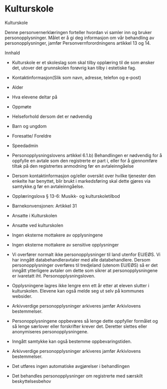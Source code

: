 # Kulturskole

Kulturskole

  

Denne personvernerklæringen forteller hvordan vi samler inn og bruker personopplysninger. Målet er å gi deg informasjon om vår behandling av personopplysninger, jamfør Personvernforordningens artikkel 13 og 14.

  

Innhald

*   Kulturskole er et skoleslag som skal tilby opplæring til de som ønsker det, utover det grunnskolen forøvrig kan tilby i estetiske fag.  
    
*   Kontaktinformasjon(Slik som navn, adresse, telefon og e-post)  
    
*   Alder  
    
*   Hva elevene deltar på  
    
*   Oppmøte  
    
*   Helseforhold dersom det er nødvendig  
    
*   Barn og ungdom  
    
*   Foresatte/ Foreldre  
    
*   Speedadmin  
    
*   Personopplysningslovens artikkel 6.1.b) Behandlingen er nødvendig for å oppfylle en avtale som den registrerte er part i, eller for å gjennomføre tiltak på den registrertes anmodning før en avtaleinngåelse  
    
*   Dersom kontaktinformasjon og/eller oversikt over hvilke tjenester den enkelte har benyttet, blir brukt i markedsføring skal dette gjøres via samtykke.g før en avtaleinngåelse.  
    
*   Opplæringslova § 13-6: Musikk- og kulturskoletilbod  
    
*   Barnekonvensjonen: Artikkel 31  
    
*   Ansatte i Kulturskolen  
    
*   Ansatte ved kulturskolen  
    
*   Ingen eksterne mottakere av opplysningene  
    
*   Ingen eksterne mottakere av sensitive opplysninger  
    
*   Vi overfører normalt ikke personopplysninger til land utenfor EU/EØS. Vi har inngått databehandleravtaler med alle databehandlere. Dersom personopplysninger overføres til tredjeland (utenom EU/EØS) så er det inngått ytterligere avtaler om dette som sikrer at personopplysningene er ivaretatt iht. Personopplysningsloven.  
    
*   Opplysningene lagres ikke lengre enn ett år etter at eleven slutter i kulturskolen. Elevene kan også melde seg ut selv på kommunes websider.  
    
*   Arkivverdige personopplysninger arkiveres jamfør Arkivlovens bestemmelser.  
    
*   Personopplysningene oppbevares så lenge dette oppfyller formålet og så lenge særlover eller forskrifter krever det. Deretter slettes eller anonymiseres personopplysningene.  
    
*   Inngått samtykke kan også bestemme oppbevaringstiden.  
    
*   Arkivverdige personopplysninger arkiveres jamfør Arkivlovens bestemmelser.  
    
*   Det utføres ingen automatiske avgjørelser i behandlingen  
    
*   Det behandles personopplysninger om registrerte med særskilt beskyttelsesbehov